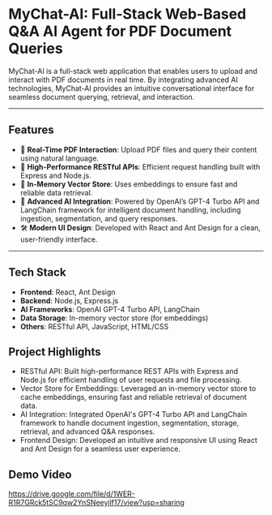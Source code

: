 # MyChat-AI: Full-Stack Web-Based Q&A AI Agent for PDF Document Queries

MyChat-AI is a full-stack web application that enables users to upload and interact with PDF documents in real time. By integrating advanced AI technologies, MyChat-AI provides an intuitive conversational interface for seamless document querying, retrieval, and interaction.

---

## Features

- 🌟 **Real-Time PDF Interaction**: Upload PDF files and query their content using natural language.
- 🚀 **High-Performance RESTful APIs**: Efficient request handling built with Express and Node.js.
- 💾 **In-Memory Vector Store**: Uses embeddings to ensure fast and reliable data retrieval.
- 🤖 **Advanced AI Integration**: Powered by OpenAI’s GPT-4 Turbo API and LangChain framework for intelligent document handling, including ingestion, segmentation, and query responses.
- 🛠️ **Modern UI Design**: Developed with React and Ant Design for a clean, user-friendly interface.

---

## Tech Stack

- **Frontend**: React, Ant Design
- **Backend**: Node.js, Express.js
- **AI Frameworks**: OpenAI GPT-4 Turbo API, LangChain
- **Data Storage**: In-memory vector store (for embeddings)
- **Others**: RESTful API, JavaScript, HTML/CSS

## Project Highlights

- RESTful API: Built high-performance REST APIs with Express and Node.js for efficient handling of user requests and file processing.
- Vector Store for Embeddings: Leveraged an in-memory vector store to cache embeddings, ensuring fast and reliable retrieval of document data.
- AI Integration: Integrated OpenAI's GPT-4 Turbo API and LangChain framework to handle document ingestion, segmentation, storage, retrieval, and advanced Q&A responses.
- Frontend Design: Developed an intuitive and responsive UI using React and Ant Design for a seamless user experience.

## Demo Video
https://drive.google.com/file/d/1WER-R1R7GRck5tSC9qw2YnSNeeyjlf17/view?usp=sharing
